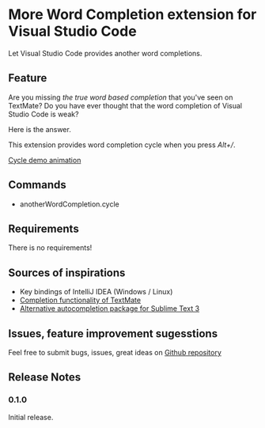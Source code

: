 # More Word Completion extension for Visual Studio Code

Let Visual Studio Code provides another word completions.

## Feature

Are you missing *the true word based completion* that you've seen on TextMate?
Do you have ever thought that the word completion of Visual Studio Code is weak?

Here is the answer.

This extension provides word completion cycle when you press *Alt+/*.

[Cycle demo animation](images/cycle.gif)

## Commands
- anotherWordCompletion.cycle

## Requirements

There is no requirements!

## Sources of inspirations
- Key bindings of IntelliJ IDEA (Windows / Linux)
- [Completion functionality of TextMate](http://manual.macromates.com/en/working_with_text#completion)
- [Alternative autocompletion package for Sublime Text 3](https://github.com/atombender/sublime_text_alternative_autocompletion)

## Issues, feature improvement sugesstions
Feel free to submit bugs, issues, great ideas on [Github repository]()

## Release Notes

### 0.1.0

Initial release.
